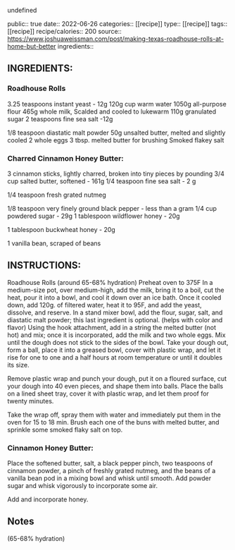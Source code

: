 undefined

public:: true
date:: 2022-06-26
categories:: [[recipe]]
type:: [[recipe]]
tags:: [[recipe]]
recipe/calories:: 200
source:: https://www.joshuaweissman.com/post/making-texas-roadhouse-rolls-at-home-but-better
ingredients::


## INGREDIENTS:

### Roadhouse Rolls

3.25 teaspoons instant yeast - 12g
120g cup warm water
1050g all-purpose flour
465g whole milk, Scalded and cooled to lukewarm
110g granulated  sugar
2 teaspoons fine sea salt  -12g

1/8 teaspoon diastatic malt powder
50g unsalted butter, melted and slightly cooled
2 whole eggs
3 tbsp. melted butter for brushing
Smoked flakey salt









### Charred Cinnamon Honey Butter:

3 cinnamon sticks, lightly charred, broken into tiny pieces by pounding
3/4 cup salted butter, softened - 161g
1/4 teaspoon fine sea salt - 2 g

1/4 teaspoon fresh grated nutmeg

1/8 teaspoon very finely ground black pepper - less than a gram
1/4 cup powdered sugar - 29g
1 tablespoon wildflower honey - 20g

1 tablespoon buckwheat honey - 20g

1 vanilla bean, scraped of beans





## INSTRUCTIONS:

Roadhouse Rolls (around 65-68% hydration)
Preheat oven to 375F
In a medium-size pot, over medium-high, add the milk, bring it to a boil, cut the heat, pour it into a bowl, and cool it down over an ice bath. Once it cooled down, add 120g. of filtered water, heat it to 95F, and add the yeast, dissolve, and reserve.
In a stand mixer bowl, add the flour, sugar,  salt, and diastatic malt powder; this last ingredient is optional. (helps with color and flavor)
Using the hook attachment, add in a string the melted butter (not hot) and mix; once it is incorporated, add the milk and two whole eggs. Mix until the dough does not stick to the sides of the bowl.
Take your dough out, form a ball, place it into a greased bowl, cover with plastic wrap, and let it rise for one to one and a half hours at room temperature or until it doubles its size.

Remove plastic wrap and punch your dough, put it on a floured surface, cut your dough into 40 even pieces, and shape them into balls.
Place the balls on a lined sheet tray, cover it with plastic wrap, and let them proof for twenty minutes.

Take the wrap off, spray them with water and immediately put them in the oven for 15 to 18 min.
Brush each one of the buns with melted butter, and sprinkle some smoked flaky salt on top.







### Cinnamon Honey Butter:

Place the softened butter, salt, a black pepper pinch, two teaspoons of cinnamon powder, a pinch of freshly grated nutmeg, and the beans of a vanilla bean pod in a mixing bowl and whisk until smooth. Add powder sugar and whisk vigorously to incorporate some air.

Add and incorporate honey.

## Notes

(65-68% hydration)


